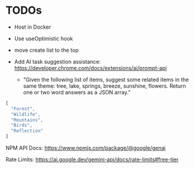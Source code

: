 # TODOs

- Host in Docker 
- Use useOptimistic hook 
- move create list to the top 
- Add AI task suggestion assistance: https://developer.chrome.com/docs/extensions/ai/prompt-api

  - "Given the following list of items, suggest some related items in the same theme: tree, lake, springs, breeze, sunshine, flowers. Return one or two word answers as a JSON array."

```js
[
  "Forest",
  "Wildlife",
  "Mountains",
  "Birds",
  "Reflection"
]
```

NPM API Docs: https://www.npmjs.com/package/@google/genai 

Rate Limits: https://ai.google.dev/gemini-api/docs/rate-limits#free-tier 

